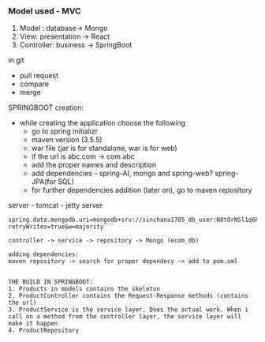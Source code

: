 ### Model used - MVC

1. Model : database-> Mongo
2. View: presentation -> React
3. Controller: business -> SpringBoot


in git
- pull request
- compare
- merge

SPRINGBOOT
creation:
- while creating the application choose the following
    - go to spring initializr
    - maven version (3.5.5)
    - war file (jar is for standalone, war is for web)
    - if the url is abc.com -> com.abc
    - add the proper names and description
    - add dependencies - spring-AI, mongo and spring-web? spring-JPA(for SQL)
    - for further dependencies addition (later on), go to maven repository
    
server - tomcat - jetty server

```text 
spring.data.mongodb.uri=mongodb+srv://sinchana1705_db_user:N8tOrNSl1q6PAwI3@sdpsep2025.sugn6zw.mongodb.net/ecom_db?retryWrites=true&w=majority```

controller -> service -> repository -> Mongo (ecom_db)

adding dependencies:
maven repository -> search for proper dependecy -> add to pom.xml


THE BUILD IN SPRINGBOOT:
1. Products in models contains the skeleton
2. ProductController contains the Request-Response methods (contains the url)
3. ProductService is the service layer. Does the actual work. When i call on a method from the controller layer, the service layer will make it happen
4. ProductRepository